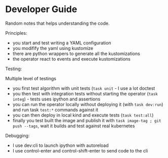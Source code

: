 <!--
  ~ Licensed to the Apache Software Foundation (ASF) under one
  ~ or more contributor license agreements.  See the NOTICE file
  ~ distributed with this work for additional information
  ~ regarding copyright ownership.  The ASF licenses this file
  ~ to you under the Apache License, Version 2.0 (the
  ~ "License"); you may not use this file except in compliance
  ~ with the License.  You may obtain a copy of the License at
  ~
  ~   http://www.apache.org/licenses/LICENSE-2.0
  ~
  ~ Unless required by applicable law or agreed to in writing,
  ~ software distributed under the License is distributed on an
  ~ "AS IS" BASIS, WITHOUT WARRANTIES OR CONDITIONS OF ANY
  ~ KIND, either express or implied.  See the License for the
  ~ specific language governing permissions and limitations
  ~ under the License.
  ~
-->
# Developer Guide

Random notes that helps understanding the code.

Principles:

- you start and test writing a YAML configuration 
- you modifify the yaml using kustomize
- there are python wrappers to generate all the kustomizations
- the operator react to events and execute kustomizations

Testing:

Multiple level of testings

- you first test algorithm with unit tests (`task unit` - I use a lot doctest
- you then test with integration tests without starting the operator (`task integ`) - tests uses ipython and assertions
- you can run the operator locally without deploying it (with `task dev:run`) and run task `test:*` commands against it
- you can then deploy in local kind and execute tests (`task test:all`) 
- finally you test built the image and publish it with `task image-tag ; git push --tags`, wait it builds and test against real kubernetes

Debugging:

- I use dev:cli to launch ipython with autoreload
- I use control-enter and control-shift-enter to send code to the cli


